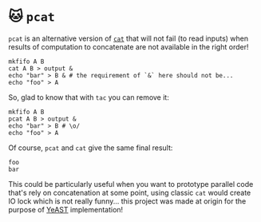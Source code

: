 <!-- cargo-sync-readme start -->

# 🐱 `pcat`

`pcat` is an alternative version of [`cat`](https://linux.die.net/man/1/cat)
that will not fail (to read inputs) when results of computation to concatenate
are not available in the right order!

```shell
mkfifo A B
cat A B > output &
echo "bar" > B & # the requirement of `&` here should not be...
echo "foo" > A
```

So, glad to know that with `tac` you can remove it:

```shell
mkfifo A B
pcat A B > output &
echo "bar" > B # \o/
echo "foo" > A
```

Of course, `pcat` and `cat` give the same final result:

```raw
foo
bar
```

This could be particularly useful when you want to prototype parallel code
that's rely on concatenation at some point, using classic `cat` would create IO
lock which is not really funny... this project was made at origin for the
purpose of [YeAST](https://github.com/yvan-sraka/YeAST/) implementation!

<!-- cargo-sync-readme end -->
